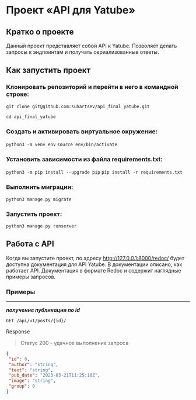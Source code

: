 # Проект «API для Yatube»
## Кратко о проекте
Данный проект представляет собой API к Yatube. Позволяет делать запросы к эндпоинтам и получать сериализованные ответы.

## Как запустить проект
### Клонировать репозиторий и перейти в него в командной строке:

```git clone git@github.com:suhartsev/api_final_yatube.git```

```cd api_final_yatube```
### Cоздать и активировать виртуальное окружение:

```python3 -m venv env```
```source env/bin/activate```
### Установить зависимости из файла requirements.txt:

```python3 -m pip install --upgrade pip```
```pip install -r requirements.txt```
### Выполнить миграции:

```python3 manage.py migrate```
### Запустить проект:

```python3 manage.py runserver```

## Работа с API
Когда вы запустите проект, по адресу http://127.0.0.1:8000/redoc/ будет доступна документация для API Yatube. В документации описано, как работает API.
Документация в формате Redoc и содержит наглядные примеры запросов.
### Примеры
---
***получение публикации по id***

`GET /api/v1/posts/{id}/`

Response

>Статус 200 - удачное выполнение запроса
```json
{
 "id": 0,   
 "author": "string",  
 "text": "string",  
 "pub_date": "2023-03-21T11:25:10Z",  
 "image": "string", 
 "group": 0 
}
```
